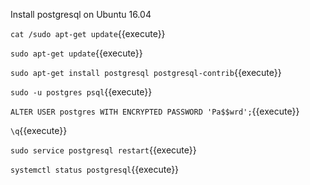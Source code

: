 
Install postgresql on Ubuntu 16.04

`cat /sudo apt-get update`{{execute}}


`sudo apt-get update`{{execute}}


`sudo apt-get install postgresql postgresql-contrib`{{execute}}


`sudo -u postgres psql`{{execute}}


`ALTER USER postgres WITH ENCRYPTED PASSWORD 'Pa$$wrd';`{{execute}}

`\q`{{execute}}

`sudo service postgresql restart`{{execute}}

`systemctl status postgresql`{{execute}}





